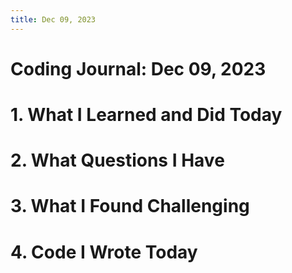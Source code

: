 ```yaml
---
title: Dec 09, 2023
---
```


# Coding Journal: Dec 09, 2023

# 1. What I Learned and Did Today


# 2. What Questions I Have


# 3. What I Found Challenging


# 4. Code I Wrote Today